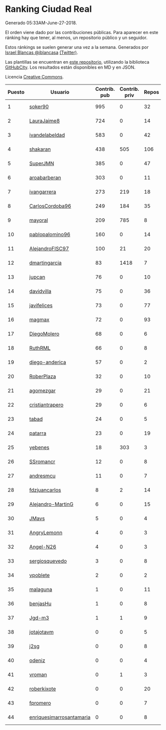 # Ranking Ciudad Real

Generado 05:33AM-June-27-2018.

El orden viene dado por las contribuciones públicas. Para aparecer en este ránking hay que tener, al menos, un repositorio público y un seguidor.

Estos ránkings se suelen generar una vez a la semana. Generados por [Israel Blancas @iblancasa](https://github.com/iblancasa/) [(Twitter)](https://twitter.com/iblancasa).

Las plantillas se encuentran en [este repositorio](https://github.com/iblancasa/GH-Spanish-Ranking), utilizando la biblioteca [GitHubCity](https://github.com/iblancasa/GitHubCity). Los resultados están disponibles en MD y en JSON.

Licencia [Creative Commons](https://creativecommons.org/licenses/by/4.0/).

| Puesto   |  Usuario  | Contrib. pub | Contrib. priv |Repos| Followers | Desde |  Avatar  |
|----------|-----------|--------------|---------------|-----|-----------|-------|----------|
|1|[soker90](https://github.com/soker90)|995|0|32|5|2014-08-03|![soker90]()|
|2|[LauraJaime8](https://github.com/LauraJaime8)|724|0|14|6|2016-09-27|![LauraJaime8]()|
|3|[ivandelabeldad](https://github.com/ivandelabeldad)|583|0|42|16|2014-12-27|![ivandelabeldad]()|
|4|[shakaran](https://github.com/shakaran)|438|505|106|26|2008-06-19|![shakaran]()|
|5|[SuperJMN](https://github.com/SuperJMN)|385|0|47|37|2012-12-23|![SuperJMN]()|
|6|[aroabarberan](https://github.com/aroabarberan)|303|0|11|2|2016-07-02|![aroabarberan]()|
|7|[ivangarrera](https://github.com/ivangarrera)|273|219|18|2|2015-12-11|![ivangarrera]()|
|8|[CarlosCordoba96](https://github.com/CarlosCordoba96)|249|184|35|21|2016-09-28|![CarlosCordoba96]()|
|9|[mayoral](https://github.com/mayoral)|209|785|8|31|2008-04-06|![mayoral]()|
|10|[pablopalomino96](https://github.com/pablopalomino96)|160|0|14|4|2016-10-06|![pablopalomino96]()|
|11|[AlejandroFISC97](https://github.com/AlejandroFISC97)|100|21|20|9|2017-02-19|![AlejandroFISC97]()|
|12|[dmartingarcia](https://github.com/dmartingarcia)|83|1418|7|9|2015-03-16|![dmartingarcia]()|
|13|[jupcan](https://github.com/jupcan)|76|0|10|2|2016-12-08|![jupcan]()|
|14|[davidvilla](https://github.com/davidvilla)|75|0|36|17|2011-06-08|![davidvilla]()|
|15|[javifelices](https://github.com/javifelices)|73|0|77|15|2013-02-24|![javifelices]()|
|16|[magmax](https://github.com/magmax)|72|0|93|41|2011-01-26|![magmax]()|
|17|[DiegoMolero](https://github.com/DiegoMolero)|68|0|6|8|2015-09-28|![DiegoMolero]()|
|18|[RuthRML](https://github.com/RuthRML)|66|0|8|7|2016-09-28|![RuthRML]()|
|19|[diego-anderica](https://github.com/diego-anderica)|57|0|2|5|2016-09-20|![diego-anderica]()|
|20|[RoberPlaza](https://github.com/RoberPlaza)|32|0|10|5|2018-02-19|![RoberPlaza]()|
|21|[agomezgar](https://github.com/agomezgar)|29|0|21|17|2015-02-18|![agomezgar]()|
|22|[cristiantrapero](https://github.com/cristiantrapero)|29|0|6|2|2017-08-24|![cristiantrapero]()|
|23|[tabad](https://github.com/tabad)|24|0|5|5|2012-08-20|![tabad]()|
|24|[patarra](https://github.com/patarra)|23|0|19|4|2012-09-04|![patarra]()|
|25|[yebenes](https://github.com/yebenes)|18|303|3|18|2011-10-08|![yebenes]()|
|26|[SSromancr](https://github.com/SSromancr)|12|0|8|3|2017-02-27|![SSromancr]()|
|27|[andresmcu](https://github.com/andresmcu)|11|0|7|2|2014-04-01|![andresmcu]()|
|28|[fdzjuancarlos](https://github.com/fdzjuancarlos)|8|2|14|2|2013-09-27|![fdzjuancarlos]()|
|29|[Alejandro-MartinG](https://github.com/Alejandro-MartinG)|6|0|15|6|2015-09-05|![Alejandro-MartinG]()|
|30|[JMavs](https://github.com/JMavs)|5|0|4|6|2015-09-11|![JMavs]()|
|31|[AngryLemonn](https://github.com/AngryLemonn)|4|0|3|9|2014-02-19|![AngryLemonn]()|
|32|[Angel-N26](https://github.com/Angel-N26)|4|0|3|2|2017-09-27|![Angel-N26]()|
|33|[sergiosquevedo](https://github.com/sergiosquevedo)|3|0|8|15|2012-04-28|![sergiosquevedo]()|
|34|[vpoblete](https://github.com/vpoblete)|2|0|2|3|2012-08-23|![vpoblete]()|
|35|[malaguna](https://github.com/malaguna)|1|0|11|2|2012-03-21|![malaguna]()|
|36|[benjasHu](https://github.com/benjasHu)|1|0|8|3|2014-09-28|![benjasHu]()|
|37|[Jgd-m3](https://github.com/Jgd-m3)|1|1|9|2|2017-03-21|![Jgd-m3]()|
|38|[jotajotavm](https://github.com/jotajotavm)|0|0|5|58|2013-12-10|![jotajotavm]()|
|39|[j2sg](https://github.com/j2sg)|0|0|8|2|2011-03-18|![j2sg]()|
|40|[odeniz](https://github.com/odeniz)|0|0|4|2|2013-02-19|![odeniz]()|
|41|[vroman](https://github.com/vroman)|0|1|3|8|2009-01-09|![vroman]()|
|42|[roberkixote](https://github.com/roberkixote)|0|0|20|4|2011-02-10|![roberkixote]()|
|43|[fpromero](https://github.com/fpromero)|0|0|7|2|2014-11-06|![fpromero]()|
|44|[enriquesimarrosantamaria](https://github.com/enriquesimarrosantamaria)|0|0|8|6|2015-10-19|![enriquesimarrosantamaria]()|
